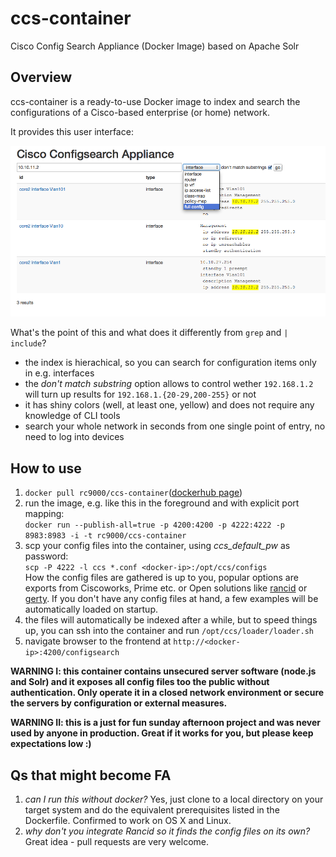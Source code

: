 # ccs-container
Cisco Config Search Appliance (Docker Image) based on Apache Solr

## Overview
ccs-container is a ready-to-use Docker image to index and search the configurations of a Cisco-based enterprise (or home) network. 

It provides this user interface:

![Screenshot](https://raw.githubusercontent.com/rc9000/ccs-container/master/doc/img/screenshot.png "Screenshot")

What's the point of this and what does it differently from `grep` and `| include`? 

 * the index is hierachical, so you can search for configuration items only in e.g. interfaces 
 * the *don't match substring* option allows to control wether `192.168.1.2` will turn up results for `192.168.1.{20-29,200-255}` or not
 * it has shiny colors (well, at least one, yellow) and does not require any knowledge of CLI tools
 * search your whole network in seconds from one single point of entry, no need to log into devices

## How to use

 1. `docker pull rc9000/ccs-container`([dockerhub page](https://registry.hub.docker.com/u/rc9000/ccs-container/))<br>
 2. run the image, e.g. like this in the foreground and with explicit port mapping:<br> `docker run --publish-all=true -p 4200:4200 -p 4222:4222 -p 8983:8983 -i -t rc9000/ccs-container`<br>
 3. scp your config files into the container, using *ccs_default_pw* as password:<br> `scp -P 4222 -l ccs *.conf <docker-ip>:/opt/ccs/configs`<br>How the config files are gathered is up to you, popular options are exports from Ciscoworks, Prime etc. or Open solutions like [rancid](http://www.shrubbery.net/rancid/) or [gerty](https://github.com/ssinyagin/gerty). If you don't have any config files at hand, a few examples will be automatically loaded on startup.<br>
 4. the files will automatically be indexed after a while, but to speed things up, you can ssh into the container and run `/opt/ccs/loader/loader.sh`<br>
 5. navigate browser to the frontend at `http://<docker-ip>:4200/configsearch`
 
__WARNING I: this container contains unsecured server software (node.js and Solr) and it exposes all config files too the public without authentication. Only operate it in a closed network environment or secure the servers by configuration or external measures.__

__WARNING II: this is a just for fun sunday afternoon project and was never used by anyone in production. Great if it works for you, but please keep expectations low :)__


## Qs that might become FA

 1. *can I run this without docker?* Yes, just clone to a local directory on your target system and do the equivalent prerequisites listed in the Dockerfile. Confirmed to work on OS X and Linux.
 2. *why don't you integrate Rancid so it finds the config files on its own?* Great idea - pull requests are very welcome.


 
 
